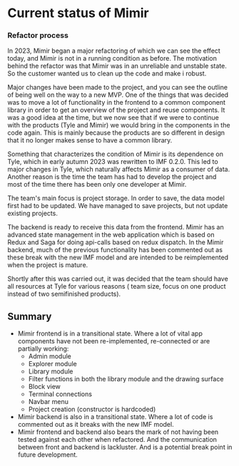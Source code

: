 # Current status of Mimir

### Refactor process

In 2023, Mimir began a major refactoring of which we can see the effect today, and Mimir is not in a running condition
as before. The motivation behind the refactor was that Mimir was in an unreliable and unstable state. So the customer
wanted us to clean up the code and make i robust.

Major changes have been made to the project, and you can see the outline of being well on the way to a new
MVP. One of the things that was decided was to move a lot of functionality in the frontend to a common component
library in order to get an overview of the project and reuse components. It was a good idea at the time, but we now see
that if we were to continue with the products (Tyle and Mimir) we would bring in the components in the code again. This
is mainly because the products are so different in design that it no longer makes sense to have a common library.

Something that characterizes the condition of Mimir is its dependence on Tyle, which in early autumn 2023 was rewritten
to IMF 0.2.0. This led to major changes in Tyle, which naturally affects Mimir as a consumer of data. Another reason is
the time the team has had to develop the project and most of the time there has been only one developer at Mimir.

The team's main focus is project storage. In order to save, the data model first had to be updated. We have managed to
save projects, but not update existing projects.

The backend is ready to receive this data from the frontend. Mimir has an advanced state management in the web
application which is based on Redux and Saga for doing api-calls based on redux dispatch. In the Mimir backend, much of
the previous functionality has been commented
out as these break with the new IMF model and are intended to be reimplemented when the project is mature.

Shortly after this was carried out, it was decided that the team should have all resources at Tyle for various reasons (
team size, focus on one product instead of two semifinished products).

## Summary

- Mimir frontend is in a transitional state. Where a lot of vital app components have not been re-implemented,
  re-connected or
  are partially working:
    - Admin module
    - Explorer module
    - Library module
    - Filter functions in both the library module and the drawing surface
    - Block view
    - Terminal connections
    - Navbar menu
    - Project creation (constructor is hardcoded)
- Mimir backend is also in a transitional state. Where a lot of code is commented out as it breaks with the new IMF
  model.
- Mimir frontend and backend also bears the mark of not having been tested against each other when refactored. And the
  communication between front and backend is lackluster. And is a potential break point in future development.
